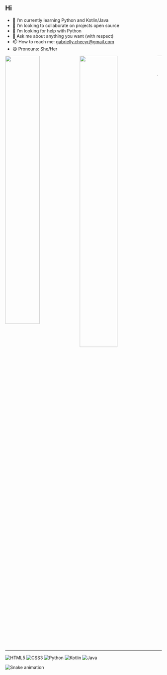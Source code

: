 ## Hi
- 🌱 I’m currently learning Python and Kotlin/Java
- 👯 I’m looking to collaborate on projects open source
- 🤔 I’m looking for help with Python
- 💬 Ask me about anything you want (with respect)
- 📫 How to reach me: gabrielly.checyr@gmail.com
- 😄 Pronouns: She/Her

<img align="left" width="47%" src="https://github-readme-stats.vercel.app/api?username=Checyr&show_icons=true&theme=midnight-purple"/>
<img align="left" width="49%" src="https://github-readme-stats.vercel.app/api/top-langs/?username=Checyr&layout=compact&theme=midnight-purple"/>

<hr size = 7>
<br/> <br/>
<hr width = 0% "style="background-color: transparent"">
<br/> <br/>
<hr width = 100% align = right noshade>
   
![HTML5](https://img.shields.io/badge/html5-%23E34F26.svg?style=for-the-badge&logo=html5&logoColor=white)
![CSS3](https://img.shields.io/badge/css3-%231572B6.svg?style=for-the-badge&logo=css3&logoColor=white)
![Python](https://img.shields.io/badge/python-3670A0?style=for-the-badge&logo=python&logoColor=ffdd54)
![Kotlin](https://img.shields.io/badge/kotlin-%230095D5.svg?style=for-the-badge&logo=kotlin&logoColor=white)
![Java](https://img.shields.io/badge/java-%23ED8B00.svg?style=for-the-badge&logo=java&logoColor=white)

![Snake animation](https://github.com/Checyr/Checyr/blob/output/github-contribution-grid-snake.svg)
